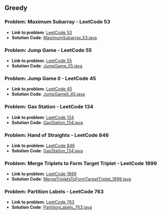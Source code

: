 ## Greedy

### Problem: Maximum Subarray - LeetCode 53

- **Link to problem**: [LeetCode 53](https://leetcode.com/problems/maximum-subarray/)
- **Solution Code**: [MaximumSubarray_53.java](MaximumSubarray_53.java)

### Problem: Jump Game - LeetCode 55

- **Link to problem**: [LeetCode 55](https://leetcode.com/problems/jump-game/)
- **Solution Code**: [JumpGame_55.java](JumpGame_55.java)

### Problem: Jump Game II - LeetCode 45

- **Link to problem**: [LeetCode 45](https://leetcode.com/problems/jump-game-ii/)
- **Solution Code**: [JumpGameII_45.java](JumpGameII_45.java)

### Problem: Gas Station - LeetCode 134

- **Link to problem**: [LeetCode 134](https://leetcode.com/problems/gas-station/)
- **Solution Code**: [GasStation_134.java](GasStation_134.java)

### Problem: Hand of Straights - LeetCode 846

- **Link to problem**: [LeetCode 846](https://leetcode.com/problems/hand-of-straights/)
- **Solution Code**: [GasStation_134.java](GasStation_134.java)

### Problem: Merge Triplets to Form Target Triplet - LeetCode 1899

- **Link to problem**: [LeetCode 1899](https://leetcode.com/problems/merge-triplets-to-form-target-triplet/)
- **Solution Code**: [MergeTripletsToFormTargetTriplet_1899.java](MergeTripletsToFormTargetTriplet_1899.java)

### Problem: Partition Labels - LeetCode 763

- **Link to problem**: [LeetCode 763](https://leetcode.com/problems/partition-labels/)
- **Solution Code**: [PartitionLabels_763.java](PartitionLabels_763.java)
